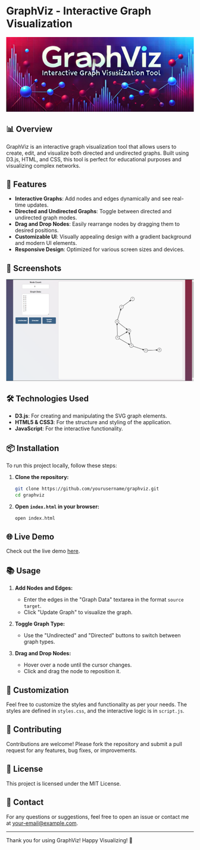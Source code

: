 # GraphViz - Interactive Graph Visualization

![GraphViz Banner](https://github.com/pvbgeek/graphviz/blob/main/Banner.png)

## 📊 Overview

GraphViz is an interactive graph visualization tool that allows users to create, edit, and visualize both directed and undirected graphs. Built using D3.js, HTML, and CSS, this tool is perfect for educational purposes and visualizing complex networks.

## 🚀 Features

- **Interactive Graphs**: Add nodes and edges dynamically and see real-time updates.
- **Directed and Undirected Graphs**: Toggle between directed and undirected graph modes.
- **Drag and Drop Nodes**: Easily rearrange nodes by dragging them to desired positions.
- **Customizable UI**: Visually appealing design with a gradient background and modern UI elements.
- **Responsive Design**: Optimized for various screen sizes and devices.

## 📸 Screenshots

![GraphViz Screenshot](https://github.com/pvbgeek/graphviz/blob/main/Screenshot.png)

## 🛠️ Technologies Used

- **D3.js**: For creating and manipulating the SVG graph elements.
- **HTML5 & CSS3**: For the structure and styling of the application.
- **JavaScript**: For the interactive functionality.

## 📦 Installation

To run this project locally, follow these steps:

1. **Clone the repository:**
    ```bash
    git clone https://github.com/yourusername/graphviz.git
    cd graphviz
    ```

2. **Open `index.html` in your browser:**
    ```bash
    open index.html
    ```

## 🌐 Live Demo

Check out the live demo [here](https://graphviz.com).

## 📚 Usage

1. **Add Nodes and Edges:**
    - Enter the edges in the "Graph Data" textarea in the format `source target`.
    - Click "Update Graph" to visualize the graph.

2. **Toggle Graph Type:**
    - Use the "Undirected" and "Directed" buttons to switch between graph types.

3. **Drag and Drop Nodes:**
    - Hover over a node until the cursor changes.
    - Click and drag the node to reposition it.

## 🎨 Customization

Feel free to customize the styles and functionality as per your needs. The styles are defined in `styles.css`, and the interactive logic is in `script.js`.

## 🤝 Contributing

Contributions are welcome! Please fork the repository and submit a pull request for any features, bug fixes, or improvements.

## 📄 License

This project is licensed under the MIT License.

## 📧 Contact

For any questions or suggestions, feel free to open an issue or contact me at [your-email@example.com](mailto:your-email@example.com).

---

Thank you for using GraphViz! Happy Visualizing! 🎉
